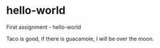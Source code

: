 # hello-world
First assignment - hello-world

Taco is good, if there is guacamole, I will be over the moon. 
